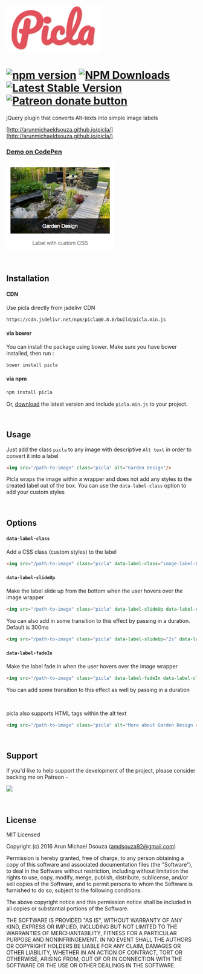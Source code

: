 <img src="https://github.com/ArunMichaelDsouza/picla/raw/master/icon.png" width="250" height="auto" alt="picla icon"/>

#  [![npm version](https://badge.fury.io/js/picla.svg)](https://badge.fury.io/js/picla) [![NPM Downloads](https://img.shields.io/npm/dm/picla.svg?style=flat-square)](https://www.npmjs.com/package/picla) [![Latest Stable Version](https://img.shields.io/bower/v/picla.svg?style=flat-square)](http://bower.io/search/?q=picla) <span class="badge-patreon"><a href="https://www.patreon.com/arunmichaeldsouza" title="Donate to this project using Patreon"><img src="https://img.shields.io/badge/patreon-donate-blue.svg" alt="Patreon donate button" /></a></span>
jQuery plugin that converts Alt-texts into simple image labels

[http://arunmichaeldsouza.github.io/picla/](http://arunmichaeldsouza.github.io/picla/)

### [Demo on CodePen](http://codepen.io/amdsouza92/full/aZOPVZ/)

![picla](https://raw.githubusercontent.com/ArunMichaelDsouza/picla/master/demo/img/example.png)

<br/>

## Installation

#### CDN 

Use picla directly from jsdelivr CDN

```html
https://cdn.jsdelivr.net/npm/picla@0.8.8/build/picla.min.js
```

#### via bower

You can install the package using bower. Make sure you have bower installed, then run : 

```html
bower install picla
```

#### via npm

```html
npm install picla
```

Or, [download](https://github.com/ArunMichaelDsouza/picla/releases) the latest version and include ``picla.min.js`` to your project.

<br/>

## Usage

Just add the class ``picla`` to any image with descriptive ``Alt text`` in order to convert it into a label

```html
<img src="/path-to-image" class="picla" alt="Garden Design"/>
```

Picla wraps the image within a wrapper and does not add any styles to the created label out of the box.
You can use the ``data-label-class`` option to add your custom styles

<br/>

## Options

#### ``data-label-class``

Add a CSS class (custom styles) to the label

```html
<img src="/path-to-image" class="picla" data-label-class="image-label-black" alt="Garden Design"/>

```

#### ``data-label-slideUp``

Make the label slide up from the bottom when the user hovers over the image wrapper

```html
<img src="/path-to-image" class="picla" data-label-slideUp data-label-class="image-label-black" alt="Garden Design"/>
```

You can also add in some transition to this effect by passing in a duration. Default is 300ms

```html
<img src="/path-to-image" class="picla" data-label-slideUp="2s" data-label-class="image-label-black" alt="Garden Design"/>
```

#### ``data-label-fadeIn``

Make the label fade in when the user hovers over the image wrapper

```html
<img src="/path-to-image" class="picla" data-label-fadeIn data-label-class="image-label-black" alt="Garden Design"/>
```

You can add some transition to this effect as well by passing in a duration

<br/>

picla also supports HTML tags within the alt text

```html
<img src="/path-to-image" class="picla" alt="More about Garden Design <a href='/link'>here</a>" data-label-class="image-label-black"/>
```

<br/>

## Support

If you'd like to help support the development of the project, please consider backing me on Patreon -

[<img src="https://arunmichaeldsouza.com/img/patreon.png" width="180px;"/>](https://www.patreon.com/bePatron?u=8841116)

<br/>

## License

MIT Licensed

Copyright (c) 2016 Arun Michael Dsouza (amdsouza92@gmail.com)

Permission is hereby granted, free of charge, to any person obtaining a copy of this software and associated documentation files (the "Software"), to deal in the Software without restriction, including without limitation the rights to use, copy, modify, merge, publish, distribute, sublicense, and/or sell copies of the Software, and to permit persons to whom the Software is furnished to do so, subject to the following conditions:

The above copyright notice and this permission notice shall be included in all copies or substantial portions of the Software.

THE SOFTWARE IS PROVIDED "AS IS", WITHOUT WARRANTY OF ANY KIND, EXPRESS OR IMPLIED, INCLUDING BUT NOT LIMITED TO THE WARRANTIES OF MERCHANTABILITY, FITNESS FOR A PARTICULAR PURPOSE AND NONINFRINGEMENT. IN NO EVENT SHALL THE AUTHORS OR COPYRIGHT HOLDERS BE LIABLE FOR ANY CLAIM, DAMAGES OR OTHER LIABILITY, WHETHER IN AN ACTION OF CONTRACT, TORT OR OTHERWISE, ARISING FROM, OUT OF OR IN CONNECTION WITH THE SOFTWARE OR THE USE OR OTHER DEALINGS IN THE SOFTWARE.


